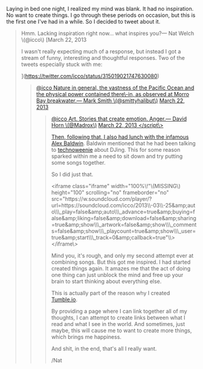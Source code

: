 Laying in bed one night, I realized my mind was blank. It had no inspiration. No want to create things. I go through these periods on occasion, but this is the first one I've had in a while. So I decided to tweet about it.

> Hmm. Lacking inspiration right now... what inspires you?— Nat Welch \\(@icco\\) [March 22, 2013
> 
> I wasn't really expecting much of a response, but instead I got a stream of funny, interesting and thoughtful responses. Two of the tweets especially stuck with me:
> 
> ](https://twitter.com/icco/status/315019021747630080)
> 
> > [@](https://twitter.com/icco/status/315019021747630080)[icco Nature in general, the vastness of the Pacific Ocean and the physical power contained there\\-in, as observed at Morro Bay breakwater.— Mark Smith \\(@smittyhalibut\\)](https://twitter.com/icco) [March 22, 2013](https://twitter.com/smittyhalibut/status/315146717567782914)
> > 
> > > [@](https://twitter.com/smittyhalibut/status/315146717567782914)[icco Art. Stories that create emotion. Anger.— David Horn \\(@Madrox\\)](https://twitter.com/icco) [March 22, 2013 </script\\> <p>Then, following that, I also had lunch with the infamous <a href="http://www.alexbaldwin.com/about">Alex Baldwin</a>. Baldwin mentioned that he had been talking to <a href="http://techno-weenie.net/about">technoweenie</a> about DJing. This for some reason sparked within me a need to sit down and try putting some songs together.</p> <p>So I did just that.</p> <iframe class="iframe" width="100%\\!"\\(MISSING\\) height="100" scrolling="no" frameborder="no" src="https://w.soundcloud.com/player/?url=https://soundcloud.com/icco/2013\\-03\\-25&amp;auto\\\_play=false&amp;auto\\\_advance=true&amp;buying=false&amp;liking=false&amp;download=false&amp;sharing=true&amp;show\\\_artwork=false&amp;show\\\_comments=false&amp;show\\\_playcount=true&amp;show\\\_user=true&amp;start\\\_track=0&amp;callback=true"\\></iframe\\> <p>Mind you, it's rough, and only my second attempt ever at combining songs. But this got me inspired. I had started created things again. It amazes me that the act of doing one thing can just unblock the mind and free up your brain to start thinking about everything else.</p> <p>This is actually part of the reason why I created <a href="http://tumble.io">Tumble.io</a>.</p> <p>By providing a page where I can link together all of my thoughts, I can attempt to create links between what I read and what I see in the world. And sometimes, just maybe, this will cause me to want to create more things, which brings me happiness.</p> <p>And shit, in the end, that's all I really want.</p> <p>/Nat</p> </x-turndown>](https://twitter.com/Madrox/status/315021547033227264)